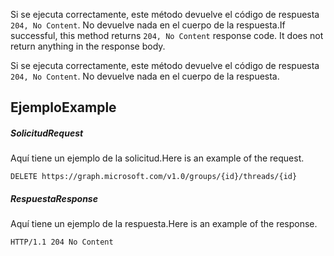 <span data-ttu-id="51024-p102">Si se ejecuta correctamente, este método devuelve el código de respuesta `204, No Content`. No devuelve nada en el cuerpo de la respuesta.</span><span class="sxs-lookup"><span data-stu-id="51024-p102">If successful, this method returns `204, No Content` response code. It does not return anything in the response body.</span></span>

Si se ejecuta correctamente, este método devuelve el código de respuesta `204, No Content`. No devuelve nada en el cuerpo de la respuesta.

## <a name="example"></a><span data-ttu-id="51024-117">Ejemplo</span><span class="sxs-lookup"><span data-stu-id="51024-117">Example</span></span>
##### <a name="request"></a><span data-ttu-id="51024-118">Solicitud</span><span class="sxs-lookup"><span data-stu-id="51024-118">Request</span></span>
<span data-ttu-id="51024-119">Aquí tiene un ejemplo de la solicitud.</span><span class="sxs-lookup"><span data-stu-id="51024-119">Here is an example of the request.</span></span>
<!-- {
  "blockType": "request",
  "name": "delete_conversationthread"
}-->
```http
DELETE https://graph.microsoft.com/v1.0/groups/{id}/threads/{id}
```
##### <a name="response"></a><span data-ttu-id="51024-120">Respuesta</span><span class="sxs-lookup"><span data-stu-id="51024-120">Response</span></span>
<span data-ttu-id="51024-121">Aquí tiene un ejemplo de la respuesta.</span><span class="sxs-lookup"><span data-stu-id="51024-121">Here is an example of the response.</span></span> 
<!-- {
  "blockType": "response",
  "truncated": true
} -->
```http
HTTP/1.1 204 No Content
```

<!-- uuid: 8fcb5dbc-d5aa-4681-8e31-b001d5168d79
2015-10-25 14:57:30 UTC -->
<!-- {
  "type": "#page.annotation",
  "description": "Delete conversationThread",
  "keywords": "",
  "section": "documentation",
  "tocPath": ""
}-->